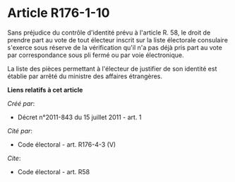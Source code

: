 # Article R176-1-10

Sans préjudice du contrôle d'identité prévu à l'article R. 58, le droit de prendre part au vote de tout électeur inscrit sur
la liste électorale consulaire s'exerce sous réserve de la vérification qu'il n'a pas déjà pris part au vote par
correspondance sous pli fermé ou par voie électronique. 

La liste des pièces permettant à l'électeur de justifier de son identité est établie par arrêté du ministre des affaires
étrangères.

**Liens relatifs à cet article**

_Créé par_:

  - Décret n°2011-843 du 15 juillet 2011 - art. 1

_Cité par_:

  - Code électoral - art. R176-4-3 (V)

_Cite_:

  - Code électoral - art. R58
